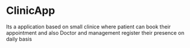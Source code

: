 # ClinicApp
Its a application based on small clinice where patient can book their appointment and also Doctor and management register their presence on daily basis
